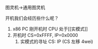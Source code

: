 
图灵机->通用图灵机

开机我们会经历些什么呢？

1. x86 PC 刚开机时 CPU 处于[[实模式]]
2. 开机时 CS=0xFFFF, IP=0x0000
	1. 实模式的寻址 CS: IP (CS 左移 4wei)